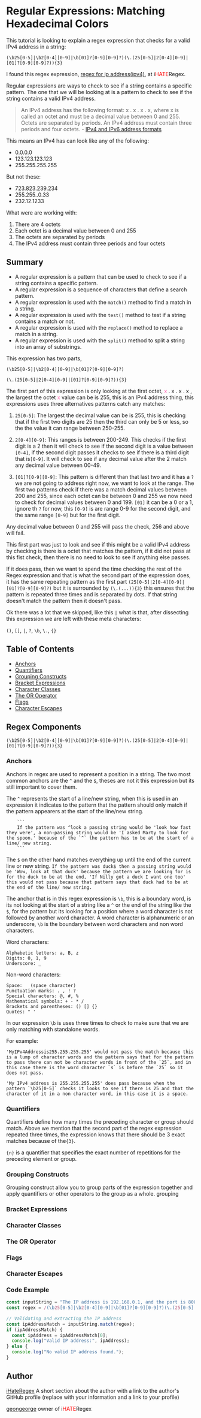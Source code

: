 # Regular Expressions: Matching Hexadecimal Colors

This tutorial is looking to explain a regex expression that checks for a valid IPv4 address in a string: 
```regex
(\b25[0-5]|\b2[0-4][0-9]|\b[01]?[0-9][0-9]?)(\.(25[0-5]|2[0-4][0-9]|[01]?[0-9][0-9]?)){3}
```
I found this regex expression, [regex for ip address(ipv4)](https://ihateregex.io/expr/ip/), at i<span style='color: red;'>HATE</span>Regex.

Regular expressions are ways to check to see if a string contains a specific pattern. The one that we will be looking at is a pattern to check to see if the string contains a valid IPv4 address. 

>An IPv4 address has the following format: x . x . x . x, where x is called an octet and must be a decimal value between 0 and 255. Octets are separated by periods. An IPv4 address must contain three periods and four octets.  - [IPv4 and IPv6 address formats](https://www.ibm.com/docs/en/ts3500-tape-library?topic=functionality-ipv4-ipv6-address-formats)

This means an IPv4 has can look like any of the following:
- 0.0.0.0
- 123.123.123.123
- 255.255.255.255

But not these:
- 723.823.239.234
- 255.255..0.33
- 232.12.1233

What were are working with:
1. There are 4 octets
2. Each octet is a decimal value between 0 and 255
3. The octets are separated by periods
4. The IPv4 address must contain three periods and four octets

## Summary
- A regular expression is a pattern that can be used to check to see if a string contains
a specific pattern.
- A regular expression is a sequence of characters that define a search pattern.
- A regular expression is used with the `match()` method to find a match in a string.
- A regular expression is used with the `test()` method to test if a string contains a match
or not.
- A regular expression is used with the `replace()` method to replace a match in a string.
- A regular expression is used with the `split()` method to split a string into an array of
substrings.

This expression has two parts, 

`(\b25[0-5]|\b2[0-4][0-9]|\b[01]?[0-9][0-9]?)` 


`(\.(25[0-5]|2[0-4][0-9]|[01]?[0-9][0-9]?)){3} `


The first part of this expression is only looking at the first octet, <span title="first octet" style='color: hotpink;'>x</span> . x . x . x , the largest the octet <span title="first octet" style='color: hotpink;'>x</span> value can be is 255, this is an IPv4 address thing, this expressions uses three alternatives patterns catch any matches:

1. `25[0-5]`: The largest the decimal value can be is 255, this is checking that if the first two digits are 25 then the third can only be 5 or less, so the the value it can range between 250-255.

2. `2[0-4][0-9]`: This ranges is between 200-249. This checks if the first digit is a 2 then it will check to see if the second digit is a value between `[0-4]`, if the second digit passes it checks to see if there is a third digit that is`[0-9]`. It will check to see if any decimal value after the 2 match any decimal value between 00-49.

3. `[01]?[0-9][0-9]`: This pattern is different than that last two and it has a `?` we are not going to address right now, we want to look at the range. The first two patterns check if there was a match decimal values between 200 and 255, since each octet can be between 0 and 255 we now need to check for decimal values between 0 and 199. `[01]` it can be a 0 or a 1, ignore th `?` for now, this `[0-9]` is are range 0-9 for the second digit, and the same range `[0-9]` but for the first digit. 

Any decimal value between 0 and 255 will pass the check, 256 and above will fail. 

This first part was just to look and see if this might be a valid IPv4 address by checking is there is a octet that matches the pattern, if it did not pass at this fist check, then there is no need to look to see if anything else passes. 

If it does pass, then we want to spend the time checking the rest of the Regex expression and that is what the second part of the expression does, it has the same repeating pattern as the first part `(25[0-5]|2[0-4][0-9]|[01]?[0-9][0-9]?)` but it is surrounded by `(\.(...)){3}` this ensures that the pattern is repeated three times and is separated by dots. If that string doesn't match the pattern then it doesn't pass.

Ok there was a lot that we skipped, like this `|`  what is that, after dissecting this expression we are left with these meta characters:

 `()`, `[]`, `|`, `?`, `\b`, `\.`, `{}`


## Table of Contents

- [Anchors](#anchors)
- [Quantifiers](#quantifiers)
- [Grouping Constructs](#grouping-constructs)
- [Bracket Expressions](#bracket-expressions)
- [Character Classes](#character-classes)
- [The OR Operator](#the-or-operator)
- [Flags](#flags)
- [Character Escapes](#character-escapes)

## Regex Components
	(\b25[0-5]|\b2[0-4][0-9]|\b[01]?[0-9][0-9]?)(\.(25[0-5]|2[0-4][0-9]|[01]?[0-9][0-9]?)){3}
### Anchors
Anchors in regex are used to represent a position in a string. The two most common anchors are the `^`  and the `$`,  theses are not it this expression but its still important to cover them.

The `^` represents the start of a line/new string, when this is used in an expression it indicates to the pattern that the pattern should only match if the pattern appearers at the start of the line/new string. 

		```
		If the pattern was ^look a passing string would be 'look how fast they were', a non-passing string would be 'I asked Marty to look for the spoon.' because of the `^` the pattern has to be at the start of a line/ new string. 
		```

The `$` on the other hand matches everything up until the end of the current line or new string.
		```
		If the pattern was duck$ then a passing string would be 'Wow, look at that duck' because the pattern we are looking for is for the duck to be at the end, 'If Nilly got a duck I want one too' this would not pass because that pattern says that duck had to be at the end of the line/ new string. 
		```

The anchor that is in this regex expression is `\b`, this is a boundary word,  is its not looking at the start of a string like a `^` or the end of the string like the `$`,  for the pattern but its looking for a position where a word character is not followed by another word character. A word character is alphanumeric or an underscore, `\b` is the boundary between word characters and non word characters.

Word characters:

    Alphabetic letters: a, B, z
    Digits: 0, 1, 9
    Underscore: _

Non-word characters:

    Space:   (space character)
    Punctuation marks: . , ! ?
    Special characters: @, #, %
    Mathematical symbols: + - * /
    Brackets and parentheses: () [] {}
    Quotes: " '

In our expression `\b` is uses three times to check to make sure that we are only matching with standalone words.

For example:

	'MyIPv4Addressis255.255.255.255' would not pass the match because this is a lump of character words and the pattern says that for the pattern to pass there can not be character words in front of the `25`, and in this case there is the word character `s` is before the `25` so it does not pass.

	'My IPv4 address is 255.255.255.255' does pass because when the pattern `\b25[0-5]` checks it looks to see if there is 25 and that the character of it in a non character word, in this case it is a space. 

### Quantifiers
Quantifiers define how many times the preceding character or group should match. Above we mention that the second part of the regex expression repeated three times, the expression knows that there should be 3 exact matches because of the`{3}`.

`{n}` is a quantifier that specifies the exact number of repetitions for the preceding element or group.

### Grouping Constructs
Grouping construct allow you to group parts of the expression together and apply quantifiers or other operators to the group as a whole. grouping 

### Bracket Expressions

### Character Classes

### The OR Operator

### Flags

### Character Escapes

### Code Example 

```Javascript
const inputString = "The IP address is 192.168.0.1, and the port is 8080";
const regex = /(\b25[0-5]|\b2[0-4][0-9]|\b[01]?[0-9][0-9]?)(\.(25[0-5]|2[0-4][0-9]|[01]?[0-9][0-9]?)){3}/;

// Validating and extracting the IP address
const ipAddressMatch = inputString.match(regex);
if (ipAddressMatch) {
  const ipAddress = ipAddressMatch[0];
  console.log("Valid IP address:", ipAddress);
} else {
  console.log("No valid IP address found.");
}
```

## Author
[iHateRegex](https://ihateregex.io/expr/ip/)
A short section about the author with a link to the author's GitHub profile (replace with your information and a link to your profile)


[geongeorge](https://github.com/geongeorge) owner of i<span style='color: red;'>HATE</span>Regex 
